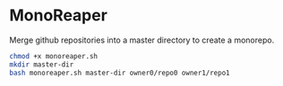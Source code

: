 # MonoReaper

Merge github repositories into a master directory to create a monorepo.

```bash
chmod +x monoreaper.sh
mkdir master-dir
bash monoreaper.sh master-dir owner0/repo0 owner1/repo1
```
